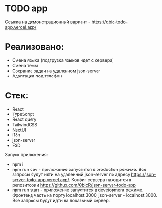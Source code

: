 # TODO app
Ссылка на демонстрационный вариант - https://qbic-todo-app.vercel.app/

# Реализовано:
- Смена языка (подгрузка языков идет с сервера)
- Смена темы
- Сохрание задач на удаленном json-server
- Адаптация под телефон

# Стек:
- React
- TypeScript 
- React query
- TailwindCSS
- NextUI
- i18n
- json-server
- FSD

Запуск приложения:
-   npm i
-   npm run dev - приложение запустится в production режиме. Все запросы будут идти на удаленный json-server по адресу https://json-server-todo-app.vercel.app/. Конфиг сервера находится в репозитории https://github.com/QbicR/json-server-todo-app
-   npm run start - приложение запустится в development режиме. Фронтенд часть на порту localhost:3000, json-server - localhost:8000. Все запросы будут идти на локальный сервер.

